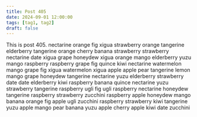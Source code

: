 ```yaml
---
title: Post 405
date: 2024-09-01 12:00:00
tags: [tag1, tag2]
draft: false
---
```

This is post 405.
nectarine
orange
fig
xigua
strawberry
orange
tangerine
elderberry
tangerine
orange
cherry
banana
strawberry
strawberry
nectarine
date
xigua
grape
honeydew
xigua
orange
mango
elderberry
yuzu
mango
raspberry
raspberry
grape
fig
quince
kiwi
nectarine
watermelon
mango
grape
fig
xigua
watermelon
xigua
apple
apple
pear
tangerine
lemon
mango
grape
honeydew
tangerine
nectarine
yuzu
elderberry
strawberry
date
date
elderberry
kiwi
raspberry
banana
quince
nectarine
yuzu
strawberry
tangerine
raspberry
ugli
fig
ugli
raspberry
nectarine
honeydew
tangerine
raspberry
strawberry
zucchini
raspberry
apple
honeydew
mango
banana
orange
fig
apple
ugli
zucchini
raspberry
strawberry
kiwi
tangerine
yuzu
apple
mango
pear
banana
yuzu
apple
cherry
apple
kiwi
date
zucchini
